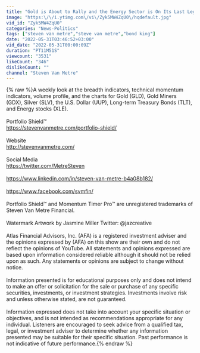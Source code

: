 ```yaml
---
title: "Gold is About to Rally and the Energy Sector is On Its Last Legs"
image: "https:\/\/i.ytimg.com\/vi\/Zyk5MW4ZqU0\/hqdefault.jpg"
vid_id: "Zyk5MW4ZqU0"
categories: "News-Politics"
tags: ["steven van metre","steve van metre","bond king"]
date: "2022-05-31T03:46:52+03:00"
vid_date: "2022-05-31T00:00:09Z"
duration: "PT11M51S"
viewcount: "3531"
likeCount: "346"
dislikeCount: ""
channel: "Steven Van Metre"
---
```

{% raw %}A weekly look at the breadth indicators, technical momentum indicators, volume profile, and the charts for Gold (GLD), Gold Miners (GDX), Silver (SLV), the U.S. Dollar (UUP), Long-term Treasury Bonds (TLT), and Energy stocks (XLE).<br /><br />Portfolio Shield™<br /><a rel="nofollow" target="blank" href="https://stevenvanmetre.com/portfolio-shield/">https://stevenvanmetre.com/portfolio-shield/</a><br /><br />Website<br /><a rel="nofollow" target="blank" href="http://stevenvanmetre.com/">http://stevenvanmetre.com/</a><br /><br />Social Media<br /><a rel="nofollow" target="blank" href="https://twitter.com/MetreSteven">https://twitter.com/MetreSteven</a><br /><br /><a rel="nofollow" target="blank" href="https://www.linkedin.com/in/steven-van-metre-b4a08b182/">https://www.linkedin.com/in/steven-van-metre-b4a08b182/</a><br /><br /><a rel="nofollow" target="blank" href="https://www.facebook.com/svmfin/">https://www.facebook.com/svmfin/</a><br /><br />Portfolio Shield™ and Momentum Timer Pro™ are unregistered trademarks of Steven Van Metre Financial.<br /><br />Watermark Artwork by Jasmine Miller Twitter: @jazcreative<br /><br />Atlas Financial Advisors, Inc. (AFA) is a registered investment adviser and the opinions expressed by (AFA) on this show are their own and do not reflect the opinions of YouTube. All statements and opinions expressed are based upon information considered reliable although it should not be relied upon as such. Any statements or opinions are subject to change without notice.<br /><br />Information presented is for educational purposes only and does not intend to make an offer or solicitation for the sale or purchase of any specific securities, investments, or investment strategies.  Investments involve risk and unless otherwise stated, are not guaranteed.  <br /><br />Information expressed does not take into account your specific situation or objectives, and is not intended as recommendations appropriate for any individual. Listeners are encouraged to seek advice from a qualified tax, legal, or investment adviser to determine whether any information presented may be suitable for their specific situation.  Past performance is not indicative of future performance.{% endraw %}
